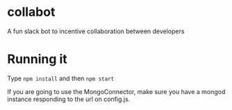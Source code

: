 collabot
========
A fun slack bot to incentive collaboration between developers

Running it
==========
Type `npm install` and then `npm start`

If you are going to use the MongoConnector, make sure you have a mongod instance 
responding to the url on config.js.